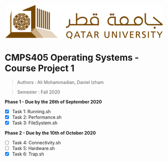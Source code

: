 <p align="center">
    <img src=".images/qulogolandscape.jpg" alt="QU Logo" width="500"/>
</p>

# CMPS405 Operating Systems - Course Project 1
>Authors : Ali Mohammadian, Daniel Izham

>Semester : Fall 2020

**Phase 1 - Due by the 26th of September 2020**
- [x] Task 1: Running.sh
- [x] Task 2: Performance.sh
- [x] Task 3: FileSystem.sh

**Phase 2 - Due by the 10th of October 2020**
- [ ] Task 4: Connectivity.sh
- [ ] Task 5: Hardware.sh
- [x] Task 6: Trap.sh
